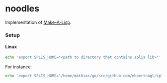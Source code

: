 # noodles

Implementation of [Make-A-Lisp](https://github.com/kanaka/mal).

### Setup

#### Linux

```bash
echo 'export SPLIS_HOME="<path to directory that contains splis lib>"' >> ~/.bashrc
```

For instance:

```bash
echo 'export SPLIS_HOME="/home/mathias/go/src/github.com/mhoertnagl/splis2"' >> ~/.bashrc
```
